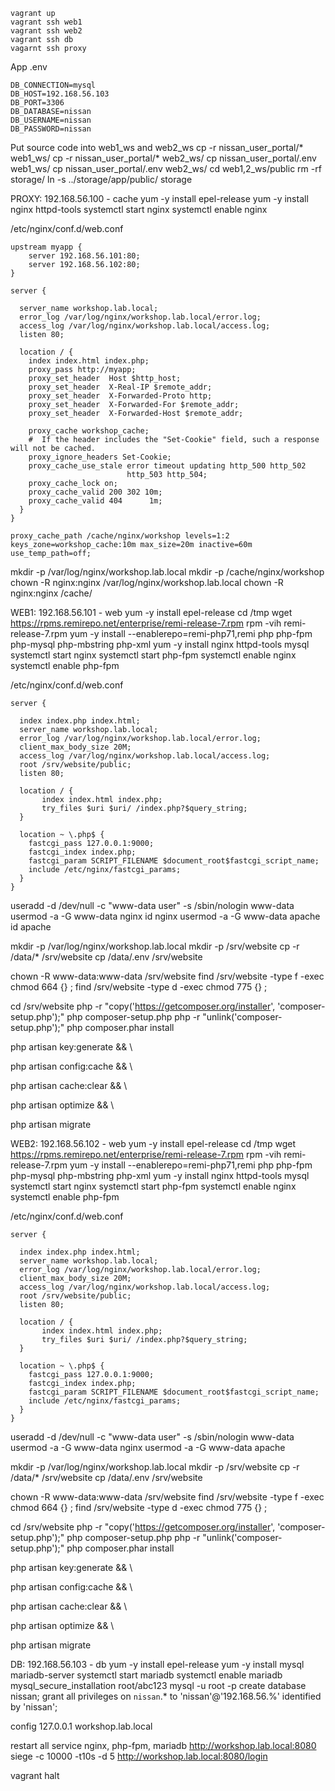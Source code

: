 ```
vagrant up
vagrant ssh web1
vagrant ssh web2
vagrant ssh db
vagarnt ssh proxy
```
App
.env
```
DB_CONNECTION=mysql
DB_HOST=192.168.56.103
DB_PORT=3306
DB_DATABASE=nissan
DB_USERNAME=nissan
DB_PASSWORD=nissan
```
Put source code into web1_ws and web2_ws
cp -r nissan_user_portal/* web1_ws/
cp -r nissan_user_portal/* web2_ws/
cp nissan_user_portal/.env web1_ws/
cp nissan_user_portal/.env web2_ws/
cd web1,2_ws/public
rm -rf storage/
ln -s ../storage/app/public/ storage

PROXY: 192.168.56.100 - cache
yum -y install epel-release
yum -y install nginx httpd-tools
systemctl start nginx
systemctl enable nginx

/etc/nginx/conf.d/web.conf
```
upstream myapp {
    server 192.168.56.101:80;
    server 192.168.56.102:80;
}

server {

  server_name workshop.lab.local;
  error_log /var/log/nginx/workshop.lab.local/error.log;
  access_log /var/log/nginx/workshop.lab.local/access.log;
  listen 80;

  location / {
    index index.html index.php;
    proxy_pass http://myapp;
    proxy_set_header  Host $http_host;
    proxy_set_header  X-Real-IP $remote_addr;
    proxy_set_header  X-Forwarded-Proto http;
    proxy_set_header  X-Forwarded-For $remote_addr;
    proxy_set_header  X-Forwarded-Host $remote_addr;

    proxy_cache workshop_cache;
    #  If the header includes the "Set-Cookie" field, such a response will not be cached.
    proxy_ignore_headers Set-Cookie;
    proxy_cache_use_stale error timeout updating http_500 http_502
                          http_503 http_504;
    proxy_cache_lock on;
    proxy_cache_valid 200 302 10m;
    proxy_cache_valid 404      1m;
  }
}

proxy_cache_path /cache/nginx/workshop levels=1:2 keys_zone=workshop_cache:10m max_size=20m inactive=60m use_temp_path=off;
```
mkdir -p /var/log/nginx/workshop.lab.local
mkdir -p /cache/nginx/workshop
chown -R nginx:nginx /var/log/nginx/workshop.lab.local
chown -R nginx:nginx /cache/


WEB1: 192.168.56.101 - web
yum -y install epel-release
cd /tmp
wget https://rpms.remirepo.net/enterprise/remi-release-7.rpm
rpm -vih remi-release-7.rpm
yum -y install --enablerepo=remi-php71,remi php php-fpm php-mysql php-mbstring php-xml
yum -y install nginx httpd-tools mysql
systemctl start nginx
systemctl start php-fpm
systemctl enable nginx
systemctl enable php-fpm

/etc/nginx/conf.d/web.conf
```
server {

  index index.php index.html;
  server_name workshop.lab.local;
  error_log /var/log/nginx/workshop.lab.local/error.log;
  client_max_body_size 20M;
  access_log /var/log/nginx/workshop.lab.local/access.log;
  root /srv/website/public;
  listen 80;

  location / {
       index index.html index.php;
       try_files $uri $uri/ /index.php?$query_string;
  }

  location ~ \.php$ {
    fastcgi_pass 127.0.0.1:9000;
    fastcgi_index index.php;
    fastcgi_param SCRIPT_FILENAME $document_root$fastcgi_script_name;
    include /etc/nginx/fastcgi_params;
  }
}
```
useradd -d /dev/null -c "www-data user" -s /sbin/nologin www-data
usermod -a -G www-data nginx
id nginx
usermod -a -G www-data apache
id apache

mkdir -p /var/log/nginx/workshop.lab.local
mkdir -p /srv/website
cp -r /data/* /srv/website
cp /data/.env /srv/website

chown -R www-data:www-data /srv/website
find /srv/website -type f -exec chmod 664 {} \;
find /srv/website -type d -exec chmod 775 {} \;

cd /srv/website
php -r "copy('https://getcomposer.org/installer', 'composer-setup.php');"
php composer-setup.php
php -r "unlink('composer-setup.php');"
php composer.phar install

php artisan key:generate && \

php artisan config:cache && \

php artisan cache:clear && \

php artisan optimize && \

php artisan migrate


WEB2: 192.168.56.102 - web
yum -y install epel-release
cd /tmp
wget https://rpms.remirepo.net/enterprise/remi-release-7.rpm
rpm -vih remi-release-7.rpm
yum -y install --enablerepo=remi-php71,remi php php-fpm php-mysql php-mbstring php-xml
yum -y install nginx httpd-tools mysql
systemctl start nginx
systemctl start php-fpm
systemctl enable nginx
systemctl enable php-fpm

/etc/nginx/conf.d/web.conf
```
server {

  index index.php index.html;
  server_name workshop.lab.local;
  error_log /var/log/nginx/workshop.lab.local/error.log;
  client_max_body_size 20M;
  access_log /var/log/nginx/workshop.lab.local/access.log;
  root /srv/website/public;
  listen 80;

  location / {
       index index.html index.php;
       try_files $uri $uri/ /index.php?$query_string;
  }

  location ~ \.php$ {
    fastcgi_pass 127.0.0.1:9000;
    fastcgi_index index.php;
    fastcgi_param SCRIPT_FILENAME $document_root$fastcgi_script_name;
    include /etc/nginx/fastcgi_params;
  }
}
```
useradd -d /dev/null -c "www-data user" -s /sbin/nologin www-data
usermod -a -G www-data nginx
usermod -a -G www-data apache

mkdir -p /var/log/nginx/workshop.lab.local
mkdir -p /srv/website
cp -r /data/* /srv/website
cp /data/.env /srv/website

chown -R www-data:www-data /srv/website
find /srv/website -type f -exec chmod 664 {} \;
find /srv/website -type d -exec chmod 775 {} \;

cd /srv/website
php -r "copy('https://getcomposer.org/installer', 'composer-setup.php');"
php composer-setup.php
php -r "unlink('composer-setup.php');"
php composer.phar install

php artisan key:generate && \

php artisan config:cache && \

php artisan cache:clear && \

php artisan optimize && \

php artisan migrate

DB: 192.168.56.103 - db
yum -y install epel-release
yum -y install mysql mariadb-server
systemctl start mariadb
systemctl enable mariadb
mysql_secure_installation root/abc123
mysql -u root -p
create database nissan;
grant all privileges on `nissan`.* to 'nissan'@'192.168.56.%' identified by 'nissan';

config 127.0.0.1 workshop.lab.local

restart all service nginx, php-fpm, mariadb
http://workshop.lab.local:8080
siege -c 10000 -t10s -d 5 http://workshop.lab.local:8080/login


vagrant halt
